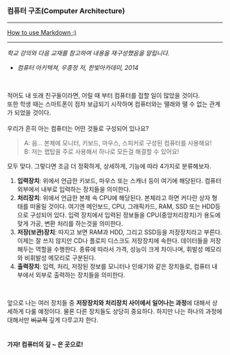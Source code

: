 ### 컴퓨터 구조(Computer Architecture)<br>
-------------
[How to use Markdown ;)](https://heropy.blog/2017/09/30/markdown/)   

-------------
*학교 강의와 다음 교재를 참고하여 내용을 재구성했음을 알립니다.*
- *컴퓨터 아키텍쳐, 우종정 저, 한빛아카데미, 2014*
<br>

적어도 내 또래 친구들이라면, 어릴 때 부터 컴퓨터를 접할 일이 많았을 것이다.  
또한 학생 때는 스마트폰이 점차 보급되기 시작하며 컴퓨터와는 땔래와 땔 수 없는 관계가 되었을 것이다.   
<br>
우리가 흔히 아는 컴퓨터는 어떤 것들로 구성되어 있나요?  
> A: 음... 본체에 모니터, 키보드, 마우스, 스피커로 구성된 컴퓨터를 사용해요!<br>
> B: 저는 랩탑을 주로 사용해서 하나로 모든걸 해결할 수 있어요!<br>


모두 맞다. 그렇다면 조금 더 정확하게, 상세하게, 기능에 따라 4가지로 분류해보자.
1. **입력장치**: 위에서 언급한 키보드, 마우스 또는 스캐너 등이 여기에 해당된다. 컴퓨터 외부에서 내부로 입력하는 장치들을 의미한다.
2. **처리장치**: 위에서 언급한 본체 속 CPU에 해당된다. 본체라고 하면 커다란 상자 형태를 떠올릴 것이다. 여기엔 메인보드, CPU, 그래픽카드, RAM, SSD 또는 HDD등으로 구성되어 있다. 입력 장치에서 입력된 정보들을 CPU(중앙처리장치)가 용도에 맞게 가공, 변환 처리를 하는것을 의미한다.
3. **저장(보관)장치**: 따지고 보면 RAM과 HDD, 그리고 SSD등을 저장장치라고 부른다. 이제는 잘 쓰지 않지만 CD나 플로피 디스크도 저장장치에 속한다. 데이터들을 저장해두는 역할을 수행한다. 종류에 따라서 가격, 성능이 크게 차이나며, 휘발성 메모리와 비휘발성 메모리로 구분된다.
4. **출력장치**: 입력, 처리, 저장된 정보를 모니터나 인쇄기와 같은 장치들로, 컴퓨터 내부에서 외부로 출력하는 장치들을 의미한다.
<br>

앞으로 나는 여러 장치들 중 **저장장치와 처리장치 사이에서 일어나는 과정**에 대해서 상세하게 다룰 예정이다. 물론 다른 장치들도 상당히 중요하다. 하지만 나는 하나의 과정에 대해서만 ~~비교적~~ 깊게 다루고자 한다.
<br>
<br>

#### 가자! 컴퓨터의 깊 ~ 은 곳으로!